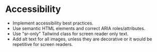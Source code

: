 # Accessibility

- Implement accessibility best practices.
- Use semantic HTML elements and correct ARIA roles/attributes.
- Use "sr-only" Tailwind class for screen reader only text.
- Add alt text for all images, unless they are decorative or it would be repetitive for screen readers.
